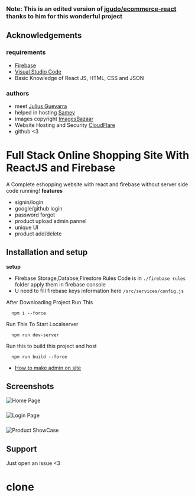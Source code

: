 ### Note:  This is an edited version of [jgudo/ecommerce-react](https://github.com/jgudo/ecommerce-react) thanks to him for this wonderful project
## Acknowledgements

### requirements

 - [Firebase](http://firebase.com/)
 - [Visual Studio Code](https://code.visualstudio.com/download)
 - Basic Knowledge of React JS, HTML, CSS and JSON

### authors

 - meet [Julius Guevarra](https://github.com/jgudo)
 - helped in hosting [Samey](https://github.com/itfeelsharsh)
 - images copyright [ImagesBazaar](https://www.imagesbazaar.com/)
 - Website Hosting and Security [CloudFlare](https://www.cloudflare.com/)
 - github <3

## 



# Full Stack Online Shopping Site With ReactJS and Firebase

A Complete eshopping website with react and firebase without server side code running!
**features**
- signin/login
- google/github login
- password forgot
- product upload admin pannel
- unique UI
- product add/delete

## Installation and setup

**setup**
- Firebase Storage,Databse,Firestore Rules Code is in `./firebase rules` folder apply them in firebase console
- U need to fill firebase keys information here `/src/services/config.js` 

After Downloading Project Run This

```console
  npm i --force
```

Run This To Start Localserver

```console
  npm run dev-server
```

Run this to build this project and host

```console
  npm run build --force
```

- [How to make admin on site](https://github.com/itfeelsharsh/shop/wiki)
    

## Screenshots

![Home Page](https://raw.githubusercontent.com/itfeelsharsh/shop/main/screenshots/Screenshot%202021-12-30%20143419.png)
###
![Login Page](https://raw.githubusercontent.com/itfeelsharsh/shop/main/screenshots/Screenshot%202021-12-30%20143445.png)
###
![Product ShowCase](https://raw.githubusercontent.com/itfeelsharsh/shop/main/screenshots/Screenshot%202021-12-30%20143509.png)


## Support

Just open an issue <3

# clone
